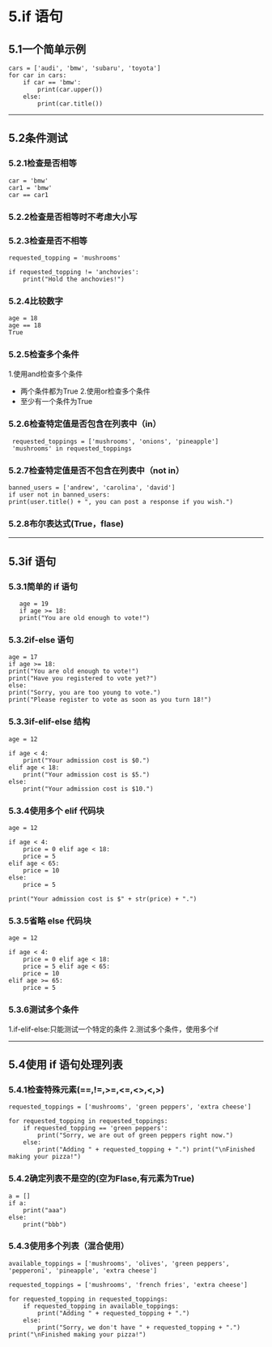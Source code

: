 # 5.if 语句

## 5.1一个简单示例
    cars = ['audi', 'bmw', 'subaru', 'toyota']
    for car in cars:
        if car == 'bmw': 
            print(car.upper())
        else:
            print(car.title())
            
            

---
            
            
## 5.2条件测试  

### 5.2.1检查是否相等  
    car = 'bmw'
    car1 = 'bmw'
    car == car1

### 5.2.2检查是否相等时不考虑大小写  

### 5.2.3检查是否不相等  
    requested_topping = 'mushrooms'
    
    if requested_topping != 'anchovies': 
        print("Hold the anchovies!")
 
### 5.2.4比较数字  
    age = 18
    age == 18
    True
    
### 5.2.5检查多个条件  
 1.使用and检查多个条件  
 * 两个条件都为True
 2.使用or检查多个条件
 * 至少有一个条件为True

### 5.2.6检查特定值是否包含在列表中（in）
     requested_toppings = ['mushrooms', 'onions', 'pineapple']
     'mushrooms' in requested_toppings
 
### 5.2.7检查特定值是否不包含在列表中（not in）
    banned_users = ['andrew', 'carolina', 'david'] 
    if user not in banned_users:
    print(user.title() + ", you can post a response if you wish.")
    
### 5.2.8布尔表达式(True，flase)


---

## 5.3if 语句

### 5.3.1简单的 if 语句
       age = 19
       if age >= 18:
       print("You are old enough to vote!")
       
### 5.3.2if-else 语句
    age = 17
    if age >= 18:
    print("You are old enough to vote!") 
    print("Have you registered to vote yet?")
    else:
    print("Sorry, you are too young to vote.")  
    print("Please register to vote as soon as you turn 18!")
    
### 5.3.3if-elif-else 结构
    age = 12
    
    if age < 4:
        print("Your admission cost is $0.")
    elif age < 18:
        print("Your admission cost is $5.")
    else:
        print("Your admission cost is $10.")
        
### 5.3.4使用多个 elif 代码块
    age = 12
    
    if age < 4:
        price = 0 elif age < 18:
        price = 5
    elif age < 65:
        price = 10
    else:
        price = 5
    
    print("Your admission cost is $" + str(price) + ".")
    
### 5.3.5省略 else 代码块
    age = 12
    
    if age < 4:
        price = 0 elif age < 18:
        price = 5 elif age < 65:
        price = 10
    elif age >= 65:
        price = 5
        
### 5.3.6测试多个条件
 1.if-elif-else:只能测试一个特定的条件
 2.测试多个条件，使用多个if
 
 

---

## 5.4使用 if 语句处理列表

### 5.4.1检查特殊元素(==,!=,>=,<=,<>,<,>)
    requested_toppings = ['mushrooms', 'green peppers', 'extra cheese']
    
    for requested_topping in requested_toppings:
        if requested_topping == 'green peppers':
            print("Sorry, we are out of green peppers right now.")
        else:
            print("Adding " + requested_topping + ".") print("\nFinished making your pizza!")
            
### 5.4.2确定列表不是空的(空为Flase,有元素为True)
    a = []
    if a:
        print("aaa")
    else:
        print("bbb")

### 5.4.3使用多个列表（混合使用）
    available_toppings = ['mushrooms', 'olives', 'green peppers',
    'pepperoni', 'pineapple', 'extra cheese']
    
    requested_toppings = ['mushrooms', 'french fries', 'extra cheese']
    
    for requested_topping in requested_toppings:
        if requested_topping in available_toppings: 
            print("Adding " + requested_topping + ".")
        else:
            print("Sorry, we don't have " + requested_topping + ".")
    print("\nFinished making your pizza!")